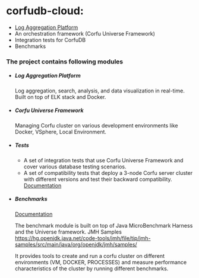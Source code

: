 # corfudb-cloud:
 - [Log Aggregation Platform](cloud/infrastructure/docs/lap)
 - An orchestration framework (Corfu Universe Framework)
 - Integration tests for CorfuDB
 - Benchmarks

### The project contains following modules
 - ##### Log Aggregation Platform
   
   Log aggregation, search, analysis, and data visualization in real-time. Built on top of ELK stack and Docker.
   
 - ##### Corfu Universe Framework
   
   Managing Corfu cluster on various development environments like Docker, VSphere, Local Environment.  
   
 - ##### Tests
   
   - A set of integration tests that use Corfu Universe Framework and cover various database testing scenarios.
   - A set of compatibility tests that deploy a 3-node Corfu server cluster with different versions and test their backward compatibility.
   [Documentation](tests/docs/compatibility-tests) 
 
 - ##### Benchmarks 
   
   [Documentation](benchmarks/docs/benchmarks)

   The benchmark module is built on top of Java MicroBenchmark Harness and the Universe framework.
   JMH Samples https://hg.openjdk.java.net/code-tools/jmh/file/tip/jmh-samples/src/main/java/org/openjdk/jmh/samples/

   It provides tools to create and run a corfu cluster on different environments (VM, DOCKER, PROCESSES)
   and measure performance characteristics of the cluster by running different benchmarks.
